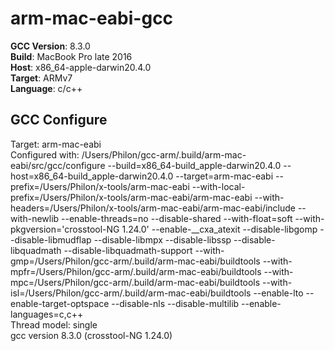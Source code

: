 # arm-mac-eabi-gcc
**GCC Version**: 8.3.0  
**Build**: MacBook Pro late 2016  
**Host**: x86_64-apple-darwin20.4.0  
**Target**: ARMv7  
**Language**: c/c++ 

## GCC Configure

Target: arm-mac-eabi  
Configured with: /Users/Philon/gcc-arm/.build/arm-mac-eabi/src/gcc/configure --build=x86_64-build_apple-darwin20.4.0 --host=x86_64-build_apple-darwin20.4.0 --target=arm-mac-eabi --prefix=/Users/Philon/x-tools/arm-mac-eabi --with-local-prefix=/Users/Philon/x-tools/arm-mac-eabi/arm-mac-eabi --with-headers=/Users/Philon/x-tools/arm-mac-eabi/arm-mac-eabi/include --with-newlib --enable-threads=no --disable-shared --with-float=soft --with-pkgversion='crosstool-NG 1.24.0' --enable-__cxa_atexit --disable-libgomp --disable-libmudflap --disable-libmpx --disable-libssp --disable-libquadmath --disable-libquadmath-support --with-gmp=/Users/Philon/gcc-arm/.build/arm-mac-eabi/buildtools --with-mpfr=/Users/Philon/gcc-arm/.build/arm-mac-eabi/buildtools --with-mpc=/Users/Philon/gcc-arm/.build/arm-mac-eabi/buildtools --with-isl=/Users/Philon/gcc-arm/.build/arm-mac-eabi/buildtools --enable-lto --enable-target-optspace --disable-nls --disable-multilib --enable-languages=c,c++  
Thread model: single  
gcc version 8.3.0 (crosstool-NG 1.24.0)
